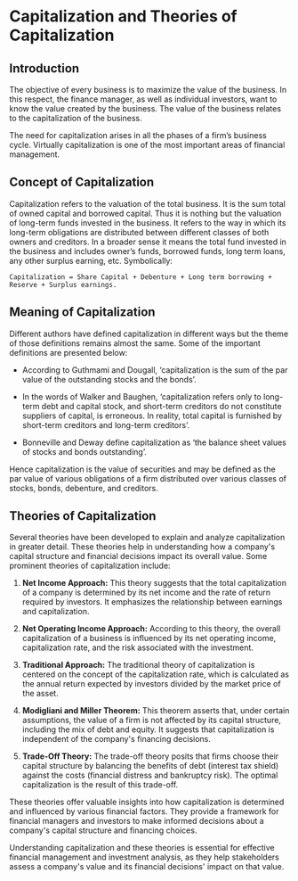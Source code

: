# Capitalization and Theories of Capitalization

## Introduction

The objective of every business is to maximize the value of the business. In this respect, the finance manager, as well as individual investors, want to know the value created by the business. The value of the business relates to the capitalization of the business.

The need for capitalization arises in all the phases of a firm’s business cycle. Virtually capitalization is one of the most important areas of financial management.

## Concept of Capitalization

Capitalization refers to the valuation of the total business. It is the sum total of owned capital and borrowed capital. Thus it is nothing but the valuation of long-term funds invested in the business. It refers to the way in which its long-term obligations are distributed between different classes of both owners and creditors. In a broader sense it means the total fund invested in the business and includes owner’s funds, borrowed funds, long term loans, any other surplus earning, etc. Symbolically:

```
Capitalization = Share Capital + Debenture + Long term borrowing + Reserve + Surplus earnings.

```
## Meaning of Capitalization

Different authors have defined capitalization in different ways but the theme of those definitions remains almost the same. Some of the important definitions are presented below:

- According to Guthmami and Dougall, ‘capitalization is the sum of the par value of the outstanding stocks and the bonds’.

- In the words of Walker and Baughen, ‘capitalization refers only to long-term debt and capital stock, and short-term creditors do not constitute suppliers of capital, is erroneous. In reality, total capital is furnished by short-term creditors and long-term creditors’.

- Bonneville and Deway define capitalization as ‘the balance sheet values of stocks and bonds outstanding’.

Hence capitalization is the value of securities and may be defined as the par value of various obligations of a firm distributed over various classes of stocks, bonds, debenture, and creditors.

## Theories of Capitalization

Several theories have been developed to explain and analyze capitalization in greater detail. These theories help in understanding how a company's capital structure and financial decisions impact its overall value. Some prominent theories of capitalization include:

1. **Net Income Approach:** This theory suggests that the total capitalization of a company is determined by its net income and the rate of return required by investors. It emphasizes the relationship between earnings and capitalization.

2. **Net Operating Income Approach:** According to this theory, the overall capitalization of a business is influenced by its net operating income, capitalization rate, and the risk associated with the investment.

3. **Traditional Approach:** The traditional theory of capitalization is centered on the concept of the capitalization rate, which is calculated as the annual return expected by investors divided by the market price of the asset.

4. **Modigliani and Miller Theorem:** This theorem asserts that, under certain assumptions, the value of a firm is not affected by its capital structure, including the mix of debt and equity. It suggests that capitalization is independent of the company's financing decisions.

5. **Trade-Off Theory:** The trade-off theory posits that firms choose their capital structure by balancing the benefits of debt (interest tax shield) against the costs (financial distress and bankruptcy risk). The optimal capitalization is the result of this trade-off.

These theories offer valuable insights into how capitalization is determined and influenced by various financial factors. They provide a framework for financial managers and investors to make informed decisions about a company's capital structure and financing choices.

Understanding capitalization and these theories is essential for effective financial management and investment analysis, as they help stakeholders assess a company's value and its financial decisions' impact on that value.
